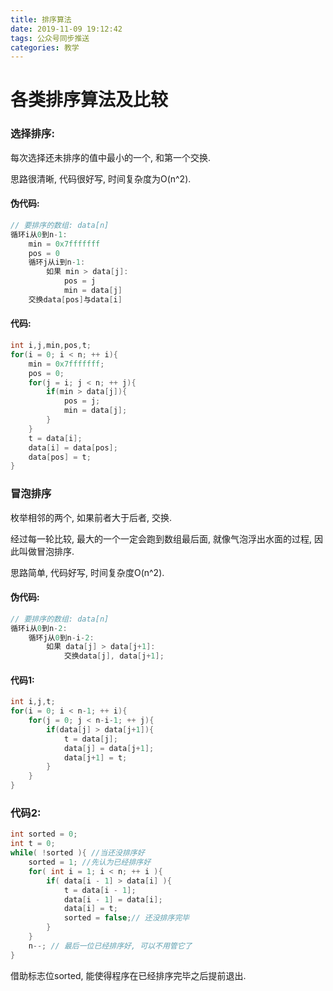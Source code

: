 ```yaml
---
title: 排序算法
date: 2019-11-09 19:12:42
tags: 公众号同步推送
categories: 教学
---
```

# 各类排序算法及比较

### 选择排序:
每次选择还未排序的值中最小的一个, 和第一个交换.

思路很清晰, 代码很好写, 时间复杂度为O(n^2).
#### 伪代码:
```cpp
// 要排序的数组: data[n]
循环i从0到n-1:
    min = 0x7fffffff
    pos = 0
    循环j从i到n-1:
        如果 min > data[j]:
            pos = j
            min = data[j]
    交换data[pos]与data[i]
```

#### 代码:
```cpp
int i,j,min,pos,t;
for(i = 0; i < n; ++ i){
    min = 0x7fffffff;
    pos = 0;
    for(j = i; j < n; ++ j){
        if(min > data[j]){
            pos = j;
            min = data[j];
        }
    }
    t = data[i];
    data[i] = data[pos];
    data[pos] = t;
}
```

### 冒泡排序

枚举相邻的两个, 如果前者大于后者, 交换.

经过每一轮比较, 最大的一个一定会跑到数组最后面, 就像气泡浮出水面的过程, 因此叫做冒泡排序.

思路简单, 代码好写, 时间复杂度O(n^2).

#### 伪代码:
```cpp
// 要排序的数组: data[n]
循环i从0到n-2:
    循环j从0到n-i-2:
        如果 data[j] > data[j+1]:
            交换data[j], data[j+1];
```

#### 代码1:
```cpp
int i,j,t;
for(i = 0; i < n-1; ++ i){
    for(j = 0; j < n-i-1; ++ j){
        if(data[j] > data[j+1]){
            t = data[j];
            data[j] = data[j+1];
            data[j+1] = t;
        }
    }
}
```
### 代码2:[](邓俊辉.数据结构(C++语言版).第三版.北京:清华大学出版社,2013:5-5)

```cpp
int sorted = 0;
int t = 0;
while( !sorted ){ //当还没排序好
    sorted = 1; //先认为已经排序好
    for( int i = 1; i < n; ++ i ){
        if( data[i - 1] > data[i] ){
            t = data[i - 1];
            data[i - 1] = data[i];
            data[i] = t;
            sorted = false;// 还没排序完毕
        }
    }
    n--; // 最后一位已经排序好, 可以不用管它了
}
```

借助标志位sorted, 能使得程序在已经排序完毕之后提前退出.
